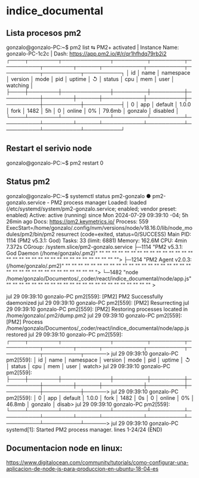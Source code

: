 # indice_documental



## Lista procesos pm2
gonzalo@gonzalo-PC:~$ pm2 list
⇆ PM2+ activated | Instance Name: gonzalo-PC-1c2c | Dash: https://app.pm2.io/#/r/qr1hfhdq79rb2i2
┌────┬────────┬─────────────┬─────────┬─────────┬──────────┬────────┬──────┬───────────┬──────────┬──────────┬──────────┬──────────┐
│ id │ name   │ namespace   │ version │ mode    │ pid      │ uptime │ ↺    │ status    │ cpu      │ mem      │ user     │ watching │
├────┼────────┼─────────────┼─────────┼─────────┼──────────┼────────┼──────┼───────────┼──────────┼──────────┼──────────┼──────────┤
│ 0  │ app    │ default     │ 1.0.0   │ fork    │ 1482     │ 5h     │ 0    │ online    │ 0%       │ 79.6mb   │ gonzalo  │ disabled │
└────┴────────┴─────────────┴─────────┴─────────┴──────────┴────────┴──────┴───────────┴──────────┴──────────┴──────────┴──────────┘

## Restart el serivio node
gonzalo@gonzalo-PC:~$ pm2 restart 0


## Status pm2
gonzalo@gonzalo-PC:~$ systemctl status pm2-gonzalo
● pm2-gonzalo.service - PM2 process manager
     Loaded: loaded (/etc/systemd/system/pm2-gonzalo.service; enabled; vendor preset: enabled)
     Active: active (running) since Mon 2024-07-29 09:39:10 -04; 5h 26min ago
       Docs: https://pm2.keymetrics.io/
    Process: 559 ExecStart=/home/gonzalo/.config/nvm/versions/node/v18.16.0/lib/node_modules/pm2/bin/pm2 resurrect (code=exited, status=0/SUCCESS)
   Main PID: 1114 (PM2 v5.3.1: God)
      Tasks: 33 (limit: 6881)
     Memory: 162.6M
        CPU: 4min 7.372s
     CGroup: /system.slice/pm2-gonzalo.service
             ├─1114 "PM2 v5.3.1: God Daemon (/home/gonzalo/.pm2)" "" "" "" "" "" "" "" "" "" "" "" "" "" "" "" "" "" "" "" "" "" "" "" "" "" "" "" "" "" "" "" "" "">
             ├─1214 "PM2 Agent v2.0.3: (/home/gonzalo/.pm2)" "" "" "" "" "" "" "" "" "" "" "" "" "" "" "" "" "" "" "" "" "" "" "" "" "" "" "" "" "" "" "" "" "" "" ">
             └─1482 "node /home/gonzalo/Documentos/_coder/react/indice_documental/node/app.js" "" "" "" "" "" "" "" "" "" "" "" "" "" "" "" "" "" "" "" "" "" "" "" >

jul 29 09:39:10 gonzalo-PC pm2[559]: [PM2] PM2 Successfully daemonized
jul 29 09:39:10 gonzalo-PC pm2[559]: [PM2] Resurrecting
jul 29 09:39:10 gonzalo-PC pm2[559]: [PM2] Restoring processes located in /home/gonzalo/.pm2/dump.pm2
jul 29 09:39:10 gonzalo-PC pm2[559]: [PM2] Process /home/gonzalo/Documentos/_coder/react/indice_documental/node/app.js restored
jul 29 09:39:10 gonzalo-PC pm2[559]: ┌────┬────────┬─────────────┬─────────┬─────────┬──────────┬────────┬──────┬───────────┬──────────┬──────────┬──────────┬──────>
jul 29 09:39:10 gonzalo-PC pm2[559]: │ id │ name   │ namespace   │ version │ mode    │ pid      │ uptime │ ↺    │ status    │ cpu      │ mem      │ user     │ watch>
jul 29 09:39:10 gonzalo-PC pm2[559]: ├────┼────────┼─────────────┼─────────┼─────────┼──────────┼────────┼──────┼───────────┼──────────┼──────────┼──────────┼──────>
jul 29 09:39:10 gonzalo-PC pm2[559]: │ 0  │ app    │ default     │ 1.0.0   │ fork    │ 1482     │ 0s     │ 0    │ online    │ 0%       │ 46.8mb   │ gonzalo  │ disab>
jul 29 09:39:10 gonzalo-PC pm2[559]: └────┴────────┴─────────────┴─────────┴─────────┴──────────┴────────┴──────┴───────────┴──────────┴──────────┴──────────┴──────>
jul 29 09:39:10 gonzalo-PC systemd[1]: Started PM2 process manager.
lines 1-24/24 (END)

## Documentacion node en linux:
https://www.digitalocean.com/community/tutorials/como-configurar-una-aplicacion-de-node-js-para-produccion-en-ubuntu-18-04-es
